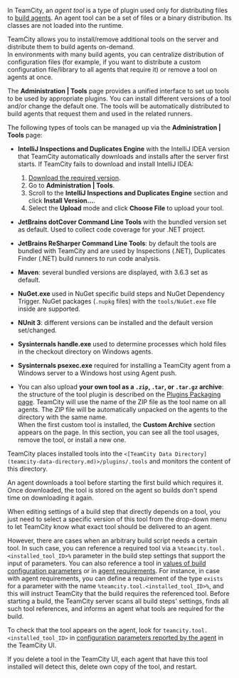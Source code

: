 [//]: # (title: Installing Agent Tools)
[//]: # (auxiliary-id: Installing Agent Tools)

In TeamCity, an _agent tool_ is a type of plugin used only for distributing files to [build agents](build-agent.md). An agent tool can be a set of files or a binary distribution. Its classes are not loaded into the runtime.

TeamCity allows you to install/remove additional tools on the server and distribute them to build agents on-demand.   
In environments with many build agents, you can centralize distribution of configuration files (for example, if you want to distribute a custom configuration file/library to all agents that require it) or remove a tool on agents at once.

The __Administration | Tools__ page provides a unified interface to set up tools to be used by appropriate plugins. You can install different versions of a tool and/or change the default one. The tools will be automatically distributed to build agents that request them and used in the related runners.

The following types of tools can be managed up via the __Administration | Tools__ page:
* __IntelliJ Inspections and Duplicates Engine__ with the IntelliJ IDEA version that TeamCity automatically downloads and installs after the server first starts. If TeamCity fails to download and install IntelliJ IDEA:
  1. [Download the required version](https://www.jetbrains.com/intellij-repository/releases/com/jetbrains/intellij/idea/ideaIU/2022.1.3/ideaIU-2022.1.3.zip).
  2. Go to **Administration | Tools**.
  3. Scroll to the **IntelliJ Inspections and Duplicates Engine** section and click **Install Version...**.
  4. Select the **Upload** mode and click **Choose File** to upload your tool.

* __JetBrains dotCover Command Line Tools__ with the bundled version set as default. Used to collect code coverage for your .NET project.
* __JetBrains ReSharper Command Line Tools__: by default the tools are bundled with TeamCity and are used by Inspections (.NET), Duplicates Finder (.NET) build runners to run code analysis.
* __Maven__: several bundled versions are displayed, with 3.6.3 set as default.
* __NuGet.exe__ used in NuGet specific build steps and NuGet Dependency Trigger. NuGet packages (`.nupkg` files) with the `tools/NuGet.exe` file inside are supported.
* __NUnit 3__: different versions can be installed and the default version set/changed.
* __Sysinternals handle.exe__ used to determine processes which hold files in the checkout directory on Windows agents.
* __Sysinternals psexec.exe__ required for installing a TeamCity agent from a Windows server to a Windows host using Agent push.
* You can also upload __your own tool as a `.zip`, `.tar`, or `.tar.gz` archive__: the structure of the tool plugin is described on the [Plugins Packaging page](https://plugins.jetbrains.com/docs/teamcity/plugins-packaging.html#Tools). TeamCity will use the name of the ZIP file as the tool name on all agents. The ZIP file will be automatically unpacked on the agents to the directory with the same name.   
When the first custom tool is installed, the __Custom Archive__ section appears on the page. In this section, you can see all the tool usages, remove the tool, or install a new one.

TeamCity places installed tools into the `<[TeamCity Data Directory](teamcity-data-directory.md)>/plugins/.tools` and monitors the content of this directory.

An agent downloads a tool before starting the first build which requires it. Once downloaded, the tool is stored on the agent so builds don't spend time on downloading it again.

When editing settings of a build step that directly depends on a tool, you just need to select a specific version of this tool from the drop-down menu to let TeamCity know what exact tool should be delivered to an agent.   

However, there are cases when an arbitrary build script needs a certain tool. In such case, you can reference a required tool via a `%teamcity.tool.<installed_tool_ID>%` parameter in the build step settings that support the input of parameters. You can also reference a tool in [values of build configuration parameters](configuring-build-parameters.md) or in [agent requirements](agent-requirements.md). For instance, in case with agent requirements, you can define a requirement of the type `exists` for a parameter with the name `%teamcity.tool.<installed_tool_ID>%`, and this will instruct TeamCity that the build requires the referenced tool. Before starting a build, the TeamCity server scans all build steps' settings, finds all such tool references, and informs an agent what tools are required for the build.

To check that the tool appears on the agent, look for `teamcity.tool.<installed_tool_ID>` in [configuration parameters reported by the agent](predefined-build-parameters.md#Predefined+Agent+Build+Parameters) in the TeamCity UI.

If you delete a tool in the TeamCity UI, each agent that have this tool installed will detect this, delete own copy of the tool, and restart.